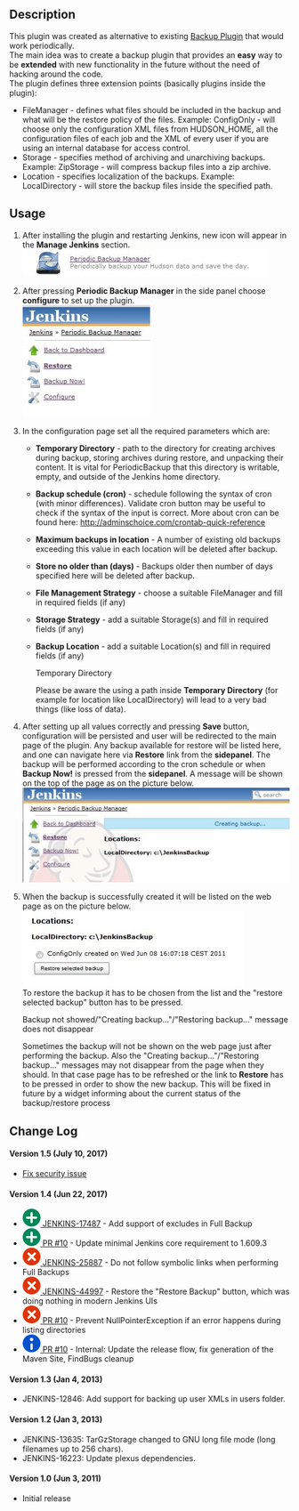 
## Description

This plugin was created as alternative to existing [Backup
Plugin](http://localhost:8085/display/JENKINS/Backup+Plugin) that would
work periodically.  
The main idea was to create a backup plugin that provides an **easy**
way to be **extended** with new functionality in the future without the
need of hacking around the code.  
The plugin defines three extension points (basically plugins inside the
plugin):

-   FileManager - defines what files should be included in the backup
    and what will be the restore policy of the files. Example:
    ConfigOnly - will choose only the configuration XML files from
    HUDSON\_HOME, all the configuration files of each job and the XML of
    every user if you are using an internal database for access control.
-   Storage - specifies method of archiving and unarchiving backups.
    Example: ZipStorage - will compress backup files into a zip archive.
-   Location - specifies localization of the backups. Example:
    LocalDirectory - will store the backup files inside the specified
    path.

## Usage

1.  After installing the plugin and restarting Jenkins, new icon will
    appear in the **Manage Jenkins** section.  
    ![](docs/images/managejenkins.jpg)
2.  After pressing **Periodic Backup Manager** in the side panel choose
    **configure** to set up the plugin.  
    ![](docs/images/sidepanel.jpg)
3.  In the configuration page set all the required parameters which are:
    -   **Temporary Directory** - path to the directory for creating
        archives during backup, storing archives during restore, and
        unpacking their content. It is vital for PeriodicBackup that
        this directory is writable, empty, and outside of the Jenkins
        home directory.
    -   **Backup schedule (cron)** - schedule following the syntax of
        cron (with minor differences). Validate cron button may be
        useful to check if the syntax of the input is correct. More
        about cron can be found here:
        <http://adminschoice.com/crontab-quick-reference>
    -   **Maximum backups in location** - A number of existing old
        backups exceeding this value in each location will be deleted
        after backup.
    -   **Store no older than (days)** - Backups older then number of
        days specified here will be deleted after backup.
    -   **File Management Strategy** - choose a suitable FileManager and
        fill in required fields (if any)
    -   **Storage Strategy** - add a suitable Storage(s) and fill in
        required fields (if any)
    -   **Backup Location** - add a suitable Location(s) and fill in
        required fields (if any)

        Temporary Directory

        Please be aware the using a path inside **Temporary Directory**
        (for example for location like LocalDirectory) will lead to a
        very bad things (like loss of data).

4.  After setting up all values correctly and pressing **Save** button,
    configuration will be persisted and user will be redirected to the
    main page of the plugin. Any backup available for restore will be
    listed here, and one can navigate here via **Restore** link from the
    **sidepanel**. The backup will be performed according to the cron
    schedule or when **Backup Now!** is pressed from the **sidepanel**.
    A message will be shown on the top of the page as on the picture
    below.  
    ![](docs/images/creatingbackup.jpg)
5.  When the backup is successfully created it will be listed on the web
    page as on the picture below.  
    ![](docs/images/newbackup.jpg)  
    To restore the backup it has to be chosen from the list and the
    "restore selected backup" button has to be pressed.

    Backup not showed/"Creating backup..."/"Restoring backup..." message
    does not disappear

    Sometimes the backup will not be shown on the web page just after
    performing the backup. Also the "Creating backup..."/"Restoring
    backup..." messages may not disappear from the page when they
    should. In that case page has to be refreshed or the link to
    **Restore** has to be pressed in order to show the new backup. This
    will be fixed in future by a widget informing about the current
    status of the backup/restore process

## Change Log

#### Version 1.5 (July 10, 2017)

-   [Fix security
    issue](https://jenkins.io/security/advisory/2017-07-10/)

#### Version 1.4 (Jun 22, 2017)

-   [![(plus)](docs/images/add.svg) JENKINS-17487](https://issues.jenkins-ci.org/browse/JENKINS-17487) -
    Add support of excludes in Full Backup
-   [![(plus)](docs/images/add.svg) ](https://issues.jenkins-ci.org/browse/JENKINS-17487)[PR
    \#10](https://github.com/jenkinsci/periodicbackup-plugin/pull/10) -
    Update minimal Jenkins core requirement to 1.609.3
-   [![(error)](docs/images/error.svg) JENKINS-25887](https://issues.jenkins-ci.org/browse/JENKINS-25887) -
    Do not follow symbolic links when performing Full Backups
-   [![(error)](docs/images/error.svg) ](https://issues.jenkins-ci.org/browse/JENKINS-25887)[JENKINS-44997](https://issues.jenkins-ci.org/browse/JENKINS-44997) -
    Restore the "Restore Backup" button, which was doing nothing in
    modern Jenkins UIs
-   [![(error)](docs/images/error.svg) ](https://issues.jenkins-ci.org/browse/JENKINS-25887)[PR
    \#10](https://github.com/jenkinsci/periodicbackup-plugin/pull/10) -
    Prevent NullPointerException if an error happens during listing
    directories
-   [![(info)](docs/images/information.svg) PR
    \#10](https://github.com/jenkinsci/periodicbackup-plugin/pull/10) -
    Internal: Update the release flow, fix generation of the Maven Site,
    FindBugs cleanup

#### Version 1.3 (Jan 4, 2013)

-   JENKINS-12846: Add support for backing up user XMLs in users folder.

#### Version 1.2 (Jan 3, 2013)

-   JENKINS-13635: TarGzStorage changed to GNU long file mode (long
    filenames up to 256 chars).
-   JENKINS-16223: Update plexus dependencies.

#### Version 1.0 (Jun 3, 2011)

-   Initial release
